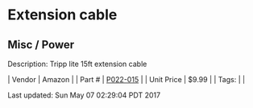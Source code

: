 # Extension cable
## Misc / Power
Description: 	Tripp lite 15ft extension cable 

| Vendor | Amazon | 
| Part # | [P022-015](http://www.amazon.com/Tripp-Lite-Standard-Extension-P022-015/dp/B005KG3Y4I/ref=sr_1_2?ie=UTF8&qid=1460666571&sr=8-2&keywords=extension+cable) | 
| Unit Price | $9.99 | 
| Tags: |  | 

Last updated: Sun May 07 02:29:04 PDT 2017